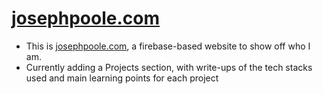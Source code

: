# [josephpoole.com](https://josephpoole.com/)
- This is [josephpoole.com](https://josephpoole.com/), a firebase-based website to show off who I am.
- Currently adding a Projects section, with write-ups of the tech stacks used and main learning points for each project
